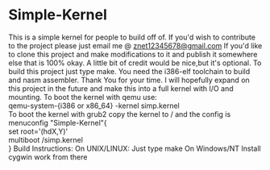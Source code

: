 # Simple-Kernel
This is a simple kernel for people to build off of.
If you'd wish to contribute to the project please just email me @ znet12345678@gmail.com
If you'd like to clone this project and make modifications to it and publish it somewhere else that is 100% okay. A little bit of credit would be nice,but it's optional.
To build this project just type make. You need the i386-elf toolchain to build and nasm assembler.
Thank You for your time. I will hopefully expand on this project in the future and make this into a full kernel with I/O and mounting.
To boot the kernel with qemu use:<br> qemu-system-{i386 or x86_64} -kernel simp.kernel<br>
To boot the kernel with grub2 copy the kernel to / and the config is<br>
menuconfig "Simple-Kernel"{<br>
  set root='(hdX,Y)'<br>
  multiboot /simp.kernel<br>
}
Build Instructions:
On UNIX/LINUX:
  Just type make
On Windows/NT
  Install cygwin
  work from there
